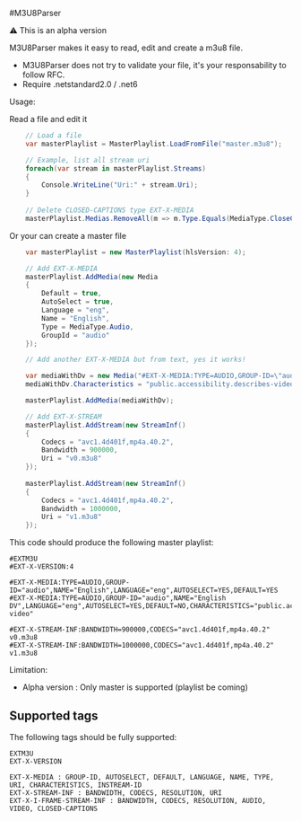 #M3U8Parser

⚠️ This is an alpha version

M3U8Parser makes it easy to read, edit and create a m3u8 file. 
* M3U8Parser does not try to validate your file, it's your responsability to follow RFC.
* Require .netstandard2.0 / .net6

Usage:

Read a file and edit it
```csharp
    // Load a file
    var masterPlaylist = MasterPlaylist.LoadFromFile("master.m3u8");

    // Example, list all stream uri
    foreach(var stream in masterPlaylist.Streams)
    {
        Console.WriteLine("Uri:" + stream.Uri);
    }
    
    // Delete CLOSED-CAPTIONS type EXT-X-MEDIA
    masterPlaylist.Medias.RemoveAll(m => m.Type.Equals(MediaType.CloseCaptions));
```

Or your can create a master file
```csharp
    var masterPlaylist = new MasterPlaylist(hlsVersion: 4);

    // Add EXT-X-MEDIA
    masterPlaylist.AddMedia(new Media
    {
        Default = true,
        AutoSelect = true,
        Language = "eng",
        Name = "English",
        Type = MediaType.Audio,
        GroupId = "audio"
    });

    // Add another EXT-X-MEDIA but from text, yes it works!

    var mediaWithDv = new Media("#EXT-X-MEDIA:TYPE=AUDIO,GROUP-ID=\"audio\",NAME=\"English DV\",LANGUAGE=\"eng\",AUTOSELECT=YES,DEFAULT=NO");
    mediaWithDv.Characteristics = "public.accessibility.describes-video";

    masterPlaylist.AddMedia(mediaWithDv);

    // Add EXT-X-STREAM
    masterPlaylist.AddStream(new StreamInf()
    {
        Codecs = "avc1.4d401f,mp4a.40.2",
        Bandwidth = 900000,
        Uri = "v0.m3u8"
    });
    
    masterPlaylist.AddStream(new StreamInf()
    {
        Codecs = "avc1.4d401f,mp4a.40.2",
        Bandwidth = 1000000,
        Uri = "v1.m3u8"
    });
```

This code should produce the following master playlist:
```
#EXTM3U
#EXT-X-VERSION:4

#EXT-X-MEDIA:TYPE=AUDIO,GROUP-ID="audio",NAME="English",LANGUAGE="eng",AUTOSELECT=YES,DEFAULT=YES
#EXT-X-MEDIA:TYPE=AUDIO,GROUP-ID="audio",NAME="English DV",LANGUAGE="eng",AUTOSELECT=YES,DEFAULT=NO,CHARACTERISTICS="public.accessibility.describes-video"

#EXT-X-STREAM-INF:BANDWIDTH=900000,CODECS="avc1.4d401f,mp4a.40.2"
v0.m3u8
#EXT-X-STREAM-INF:BANDWIDTH=1000000,CODECS="avc1.4d401f,mp4a.40.2"
v1.m3u8
```

Limitation: 
* Alpha version : Only master is supported (playlist be coming)


## Supported tags
The following tags should be fully supported:
```
EXTM3U
EXT-X-VERSION

EXT-X-MEDIA : GROUP-ID, AUTOSELECT, DEFAULT, LANGUAGE, NAME, TYPE, URI, CHARACTERISTICS, INSTREAM-ID
EXT-X-STREAM-INF : BANDWIDTH, CODECS, RESOLUTION, URI
EXT-X-I-FRAME-STREAM-INF : BANDWIDTH, CODECS, RESOLUTION, AUDIO, VIDEO, CLOSED-CAPTIONS
```
